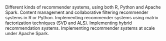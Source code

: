 Different kinds of recommender systems, using both R, Python and Apache Spark.
Content management and collaborative filtering recommender systems in R or Python.
Implementing recommender systems using matrix factorization techniques (SVD and ALS).
Implementing hybrid recommendation systems. 
Implementing recommender systems at scale under Apache Spark.
